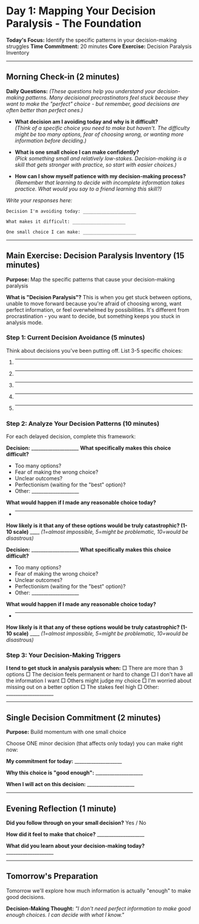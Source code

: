 # Day 1: Mapping Your Decision Paralysis - The Foundation

**Today's Focus:** Identify the specific patterns in your decision-making struggles
**Time Commitment:** 20 minutes
**Core Exercise:** Decision Paralysis Inventory

---

## Morning Check-in (2 minutes)

**Daily Questions:** *(These questions help you understand your decision-making patterns. Many decisional procrastinators feel stuck because they want to make the "perfect" choice - but remember, good decisions are often better than perfect ones.)*

- **What decision am I avoiding today and why is it difficult?**  
  *(Think of a specific choice you need to make but haven't. The difficulty might be too many options, fear of choosing wrong, or wanting more information before deciding.)*

- **What is one small choice I can make confidently?**  
  *(Pick something small and relatively low-stakes. Decision-making is a skill that gets stronger with practice, so start with easier choices.)*

- **How can I show myself patience with my decision-making process?**  
  *(Remember that learning to decide with incomplete information takes practice. What would you say to a friend learning this skill?)*

*Write your responses here:*
```
Decision I'm avoiding today: ____________________

What makes it difficult: ____________________

One small choice I can make: ____________________
```

---

## Main Exercise: Decision Paralysis Inventory (15 minutes)

**Purpose:** Map the specific patterns that cause your decision-making paralysis

**What is "Decision Paralysis"?** This is when you get stuck between options, unable to move forward because you're afraid of choosing wrong, want perfect information, or feel overwhelmed by possibilities. It's different from procrastination - you want to decide, but something keeps you stuck in analysis mode.

### Step 1: Current Decision Avoidance (5 minutes)
Think about decisions you've been putting off. List 3-5 specific choices:

1. ____________________
2. ____________________
3. ____________________
4. ____________________
5. ____________________

### Step 2: Analyze Your Decision Patterns (10 minutes)
For each delayed decision, complete this framework:

**Decision:** ____________________
**What specifically makes this choice difficult?**
- Too many options?
- Fear of making the wrong choice?
- Unclear outcomes?
- Perfectionism (waiting for the "best" option)?
- Other: ____________________

**What would happen if I made any reasonable choice today?**
- ____________________

**How likely is it that any of these options would be truly catastrophic? (1-10 scale)** ____ *(1=almost impossible, 5=might be problematic, 10=would be disastrous)*

**Decision:** ____________________
**What specifically makes this choice difficult?**
- Too many options?
- Fear of making the wrong choice?
- Unclear outcomes?
- Perfectionism (waiting for the "best" option)?
- Other: ____________________

**What would happen if I made any reasonable choice today?**
- ____________________

**How likely is it that any of these options would be truly catastrophic? (1-10 scale)** ____ *(1=almost impossible, 5=might be problematic, 10=would be disastrous)*

### Step 3: Your Decision-Making Triggers
**I tend to get stuck in analysis paralysis when:**
□ There are more than 3 options
□ The decision feels permanent or hard to change
□ I don't have all the information I want
□ Others might judge my choice
□ I'm worried about missing out on a better option
□ The stakes feel high
□ Other: ____________________

---

## Single Decision Commitment (2 minutes)

**Purpose:** Build momentum with one small choice

Choose ONE minor decision (that affects only today) you can make right now:

**My commitment for today:** ____________________

**Why this choice is "good enough":** ____________________

**When I will act on this decision:** ____________________

---

## Evening Reflection (1 minute)

**Did you follow through on your small decision?** Yes / No

**How did it feel to make that choice?** ____________________

**What did you learn about your decision-making today?** ____________________

---

## Tomorrow's Preparation
Tomorrow we'll explore how much information is actually "enough" to make good decisions.

**Decision-Making Thought:**
*"I don't need perfect information to make good enough choices. I can decide with what I know."*